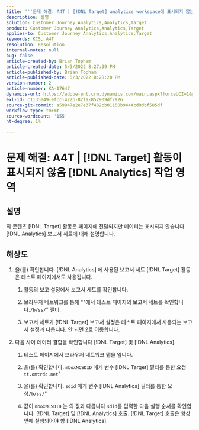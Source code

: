 ```yaml
---
title: '''문제 해결: A4T | [!DNL Target] analytics workspace에 표시되지 않는 활동'
description: 설명
solution: Customer Journey Analytics,Analytics,Target
product: Customer Journey Analytics,Analytics,Target
applies-to: Customer Journey Analytics,Analytics,Target
keywords: KCS, A4T
resolution: Resolution
internal-notes: null
bug: false
article-created-by: Brian Topham
article-created-date: 5/3/2022 8:27:39 PM
article-published-by: Brian Topham
article-published-date: 5/3/2022 8:28:20 PM
version-number: 2
article-number: KA-17647
dynamics-url: https://adobe-ent.crm.dynamics.com/main.aspx?forceUCI=1&pagetype=entityrecord&etn=knowledgearticle&id=fe385676-1fcb-ec11-a7b5-6045bd00db25
exl-id: c1133e49-efcc-422b-82fa-852909df2926
source-git-commit: a59847e2e7e37f432cb01150b9444cd9dbf585df
workflow-type: tm+mt
source-wordcount: '155'
ht-degree: 1%

---
```


# 문제 해결: A4T | [!DNL Target] 활동이 표시되지 않음 [!DNL Analytics] 작업 영역

## 설명

의 콘텐츠 [!DNL Target] 활동은 페이지에 전달되지만 데이터는 표시되지 않습니다 [!DNL Analytics] 보고서 세트에 대해 설명합니다.

## 해상도

1. 을(를) 확인합니다. [!DNL Analytics] 에 사용된 보고서 세트 [!DNL Target] 활동은 테스트 페이지에서도 사용됩니다.

   1. 활동의 보고 설정에서 보고서 세트를 확인합니다.

   1. 브라우저 네트워크를 통해 &quot;&quot;에서 테스트 페이지의 보고서 세트를 확인합니다.`/b/ss/`&quot; 필터.

   1. 보고서 세트가 [!DNL Target] 보고서 설정은 테스트 페이지에서 사용되는 보고서 설정과 다릅니다. 안 되면 2로 이동합니다.

1. 다음 사이 데이터 결합을 확인합니다 [!DNL Target] 및 [!DNL Analytics].

   1. 테스트 페이지에서 브라우저 네트워크 탭을 엽니다.

   1. 을(를) 확인합니다. `mboxMCSDID` 매개 변수 [!DNL Target] 필터를 통한 요청`tt.omtrdc.net`&quot;

   1. 을(를) 확인합니다. `sdid` 매개 변수 [!DNL Analytics] 필터를 통한 요청`/b/ss/`&quot;

   1. 값이 `mboxMCSDID` 는 의 값과 다릅니다 `sdid`를 입력한 다음 실행 순서를 확인합니다. [!DNL Target] 및 [!DNL Analytics] 호출. [!DNL Target] 호출은 항상 앞에 실행되어야 함 [!DNL Analytics].
